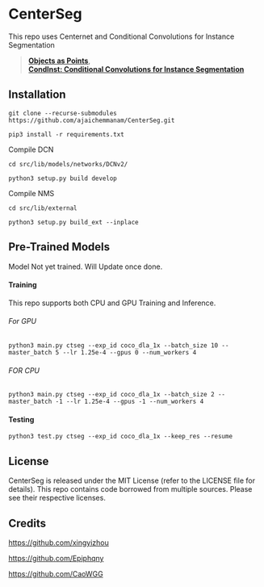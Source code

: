 # CenterSeg

This repo uses Centernet and Conditional Convolutions for Instance Segmentation

> [**Objects as Points**](http://arxiv.org/abs/1904.07850),  
> [**CondInst: Conditional Convolutions for Instance Segmentation**](https://arxiv.org/abs/2003.05664)

## Installation

```
git clone --recurse-submodules https://github.com/ajaichemmanam/CenterSeg.git

pip3 install -r requirements.txt
```

Compile DCN

```
cd src/lib/models/networks/DCNv2/

python3 setup.py build develop
```

Compile NMS
```
cd src/lib/external

python3 setup.py build_ext --inplace
```

## Pre-Trained Models

Model Not yet trained. Will Update once done.


#### Training
This repo supports both CPU and GPU Training and Inference.

###### For GPU
```
python3 main.py ctseg --exp_id coco_dla_1x --batch_size 10 --master_batch 5 --lr 1.25e-4 --gpus 0 --num_workers 4
```

###### FOR CPU
```
python3 main.py ctseg --exp_id coco_dla_1x --batch_size 2 --master_batch -1 --lr 1.25e-4 --gpus -1 --num_workers 4
```

#### Testing
```
python3 test.py ctseg --exp_id coco_dla_1x --keep_res --resume
```

## License

CenterSeg is released under the MIT License (refer to the LICENSE file for details).
This repo contains code borrowed from multiple sources. Please see their respective licenses.

## Credits

https://github.com/xingyizhou

https://github.com/Epiphqny

https://github.com/CaoWGG

